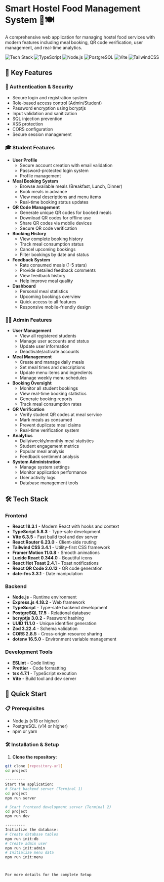 # Smart Hostel Food Management System 🏫🍽️

A comprehensive web application for managing hostel food services with modern features including meal booking, QR code verification, user management, and real-time analytics.

![Tech Stack](https://img.shields.io/badge/React-18.3.1-blue) ![TypeScript](https://img.shields.io/badge/TypeScript-5.8.3-blue) ![Node.js](https://img.shields.io/badge/Node.js-v18+-green) ![PostgreSQL](https://img.shields.io/badge/PostgreSQL-17.5-blue) ![Vite](https://img.shields.io/badge/Vite-6.3.5-yellow) ![TailwindCSS](https://img.shields.io/badge/TailwindCSS-3.4.1-06B6D4)

## 🌟 Key Features

### 🔐 Authentication & Security
- Secure login and registration system
- Role-based access control (Admin/Student)
- Password encryption using bcryptjs
- Input validation and sanitization
- SQL injection prevention
- XSS protection
- CORS configuration
- Secure session management

### 🎓 Student Features
- **User Profile**
  - Secure account creation with email validation
  - Password-protected login system
  - Profile management
- **Meal Booking System**
  - Browse available meals (Breakfast, Lunch, Dinner)
  - Book meals in advance
  - View meal descriptions and menu items
  - Real-time booking status updates
- **QR Code Management**
  - Generate unique QR codes for booked meals
  - Download QR codes for offline use
  - Share QR codes via mobile devices
  - Secure QR code verification
- **Booking History**
  - View complete booking history
  - Track meal consumption status
  - Cancel upcoming bookings
  - Filter bookings by date and status
- **Feedback System**
  - Rate consumed meals (1-5 stars)
  - Provide detailed feedback comments
  - View feedback history
  - Help improve meal quality
- **Dashboard**
  - Personal meal statistics
  - Upcoming bookings overview
  - Quick access to all features
  - Responsive mobile-friendly design

### 👨‍💼 Admin Features
- **User Management**
  - View all registered students
  - Manage user accounts and status
  - Update user information
  - Deactivate/activate accounts
- **Meal Management**
  - Create and manage daily meals
  - Set meal times and descriptions
  - Update menu items and ingredients
  - Manage weekly menu schedules
- **Booking Oversight**
  - Monitor all student bookings
  - View real-time booking statistics
  - Generate booking reports
  - Track meal consumption rates
- **QR Verification**
  - Verify student QR codes at meal service
  - Mark meals as consumed
  - Prevent duplicate meal claims
  - Real-time verification system
- **Analytics**
  - Daily/weekly/monthly meal statistics
  - Student engagement metrics
  - Popular meal analysis
  - Feedback sentiment analysis
- **System Administration**
  - Manage system settings
  - Monitor application performance
  - User activity logs
  - Database management tools

## 🛠️ Tech Stack

### Frontend
- **React 18.3.1** - Modern React with hooks and context
- **TypeScript 5.8.3** - Type-safe development
- **Vite 6.3.5** - Fast build tool and dev server
- **React Router 6.23.0** - Client-side routing
- **Tailwind CSS 3.4.1** - Utility-first CSS framework
- **Framer Motion 11.0.8** - Smooth animations
- **Lucide React 0.344.0** - Beautiful icons
- **React Hot Toast 2.4.1** - Toast notifications
- **React QR Code 2.0.12** - QR code generation
- **date-fns 3.3.1** - Date manipulation

### Backend
- **Node.js** - Runtime environment
- **Express.js 4.18.2** - Web framework
- **TypeScript** - Type-safe backend development
- **PostgreSQL 17.5** - Relational database
- **bcryptjs 3.0.2** - Password hashing
- **UUID 11.1.0** - Unique identifier generation
- **Zod 3.22.4** - Schema validation
- **CORS 2.8.5** - Cross-origin resource sharing
- **dotenv 16.5.0** - Environment variable management

### Development Tools
- **ESLint** - Code linting
- **Prettier** - Code formatting
- **tsx 4.7.1** - TypeScript execution
- **Vite** - Build tool and dev server


## 🚀 Quick Start

### 📋 Prerequisites
- Node.js (v18 or higher)
- PostgreSQL (v14 or higher)
- npm or yarn

### 🛠️ Installation & Setup

1. **Clone the repository:**
```bash
git clone [repository-url]
cd project

---------
Start the application:
# Start backend server (Terminal 1)
cd project
npm run server

# Start frontend development server (Terminal 2)
cd project
npm run dev

---------
Initialize the database:
# Create database tables
npm run init:db
# Create admin user
npm run init:admin
# Initialize menu data
npm run init:menu



For more details for the complete Setup


